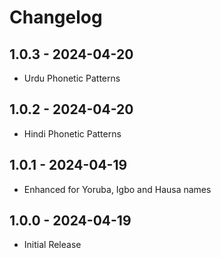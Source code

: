 # Changelog

## 1.0.3 - 2024-04-20
* Urdu Phonetic Patterns

## 1.0.2 - 2024-04-20
* Hindi Phonetic Patterns

## 1.0.1 - 2024-04-19
* Enhanced for Yoruba, Igbo and Hausa names

## 1.0.0 - 2024-04-19
* Initial Release